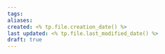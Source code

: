 ```yaml
---
tags: 
aliases: 
created: <% tp.file.creation_date() %>
last updated: <% tp.file.last_modified_date() %>
draft: true
---
```

